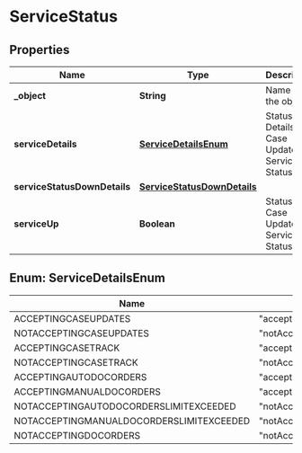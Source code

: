 

# ServiceStatus


## Properties

| Name | Type | Description | Notes |
|------------ | ------------- | ------------- | -------------|
|**_object** | **String** | Name of the object |  |
|**serviceDetails** | [**ServiceDetailsEnum**](#ServiceDetailsEnum) | Status Details of Case Update Services Status. |  |
|**serviceStatusDownDetails** | [**ServiceStatusDownDetails**](ServiceStatusDownDetails.md) |  |  |
|**serviceUp** | **Boolean** | Status of Case Update Services Status. |  |



## Enum: ServiceDetailsEnum

| Name | Value |
|---- | -----|
| ACCEPTINGCASEUPDATES | &quot;acceptingCaseUpdates&quot; |
| NOTACCEPTINGCASEUPDATES | &quot;notAcceptingCaseUpdates&quot; |
| ACCEPTINGCASETRACK | &quot;acceptingCaseTrack&quot; |
| NOTACCEPTINGCASETRACK | &quot;notAcceptingCaseTrack&quot; |
| ACCEPTINGAUTODOCORDERS | &quot;acceptingAutoDocOrders&quot; |
| ACCEPTINGMANUALDOCORDERS | &quot;acceptingManualDocOrders&quot; |
| NOTACCEPTINGAUTODOCORDERSLIMITEXCEEDED | &quot;notAcceptingAutoDocOrdersLimitExceeded&quot; |
| NOTACCEPTINGMANUALDOCORDERSLIMITEXCEEDED | &quot;notAcceptingManualDocOrdersLimitExceeded&quot; |
| NOTACCEPTINGDOCORDERS | &quot;notAcceptingDocOrders&quot; |



